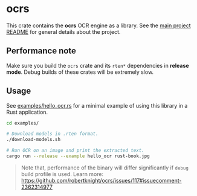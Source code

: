 # ocrs

This crate contains the **ocrs** OCR engine as a library. See the
[main project README][main_readme] for general details about the project.

[main_readme]: https://github.com/robertknight/ocrs/blob/main/README.md

## Performance note

Make sure you build the `ocrs` crate and its `rten*` dependencies in **release
mode**. Debug builds of these crates will be extremely slow.

## Usage

See [examples/hello_ocr.rs](./examples/hello_ocr.rs) for a minimal example of using this library in
a Rust application.

```sh
cd examples/

# Download models in .rten format.
./download-models.sh

# Run OCR on an image and print the extracted text.
cargo run --release --example hello_ocr rust-book.jpg
```

> Note that, performance of the binary will differ significantly if `debug`
> build profile is used. Learn more: https://github.com/robertknight/ocrs/issues/117#issuecomment-2362314977
